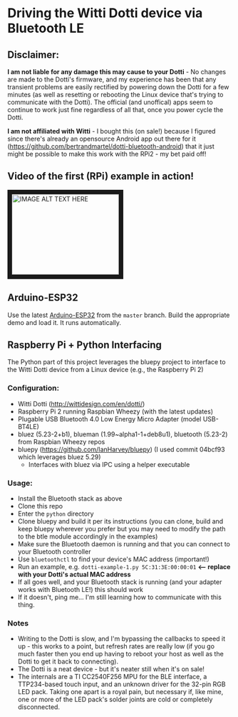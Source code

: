 # Driving the Witti Dotti device via Bluetooth LE

## Disclaimer:
**I am not liable for any damage this may cause to your Dotti** - No changes are made to the Dotti's firmware, and my experience has been that any transient problems are easily rectified by powering down the Dotti for a few minutes (as well as resetting or rebooting the Linux device that's trying to communicate with the Dotti). The official (and unoffical) apps seem to continue to work just fine regardless of all that, once you power cycle the Dotti.

**I am not affiliated with Witti** - I bought this (on sale!) because I figured since there's already an opensource Android app out there for it (https://github.com/bertrandmartel/dotti-bluetooth-android) that it just might be possible to make this work with the RPi2 - my bet paid off!

## Video of the first (RPi) example in action!

<a href="http://www.youtube.com/watch?feature=player_embedded&v=dHzONPPgIac" target="_blank"><img src="http://img.youtube.com/vi/dHzONPPgIac/0.jpg" alt="IMAGE ALT TEXT HERE" width="240" height="180" border="10" /></a>

## Arduino-ESP32
Use the latest [Arduino-ESP32](https://github.com/espressif/arduino-esp32) from the `master` branch. Build the appropriate demo and load it. It runs automatically.

## Raspberry Pi + Python Interfacing
The Python part of this project leverages the bluepy project to interface to the Witti Dotti device from a Linux device (e.g., the Raspberry Pi 2)

### Configuration:
 - Witti Dotti (http://wittidesign.com/en/dotti/)
 - Raspberry Pi 2 running Raspbian Wheezy (with the latest updates)
 - Plugable USB Bluetooth 4.0 Low Energy Micro Adapter (model USB-BT4LE)
 - bluez (5.23-2+b1), blueman (1.99~alpha1-1+deb8u1), bluetooth (5.23-2) from Raspbian Wheezy repos
 - bluepy (https://github.com/IanHarvey/bluepy) (I used commit 04bcf93 which leverages bluez 5.29)
     - Interfaces with bluez via IPC using a helper executable

### Usage:
 - Install the Bluetooth stack as above
 - Clone this repo
 - Enter the `python` directory
 - Clone bluepy and build it per its instructions (you can clone, build and keep bluepy wherever you prefer but you may need to modify the path to the btle module accordingly in the examples)
 - Make sure the Bluetooth daemon is running and that you can connect to your Bluetooth controller
 - Use `bluetoothctl` to find your device's MAC address (important!)
 - Run an example, e.g. `dotti-example-1.py 5C:31:3E:00:00:01` **<-- replace with your Dotti's actual MAC address**
 - If all goes well, and your Bluetooth stack is running (and your adapter works with Bluetooth LE!) this should work
 - If it doesn't, ping me... I'm still learning how to communicate with this thing.

### Notes
 - Writing to the Dotti is slow, and I'm bypassing the callbacks to speed it up - this works to a point, but refresh rates are really low (if you go much faster then you end up having to reboot your host as well as the Dotti to get it back to connecting).
 - The Dotti is a neat device - but it's neater still when it's on sale!
 - The internals are a TI CC2540F256 MPU for the BLE interface, a TTP234-based touch input, and an unknown driver for the 32-pin RGB LED pack. Taking one apart is a royal pain, but necessary if, like mine, one or more of the LED pack's solder joints are cold or completely disconnected.


